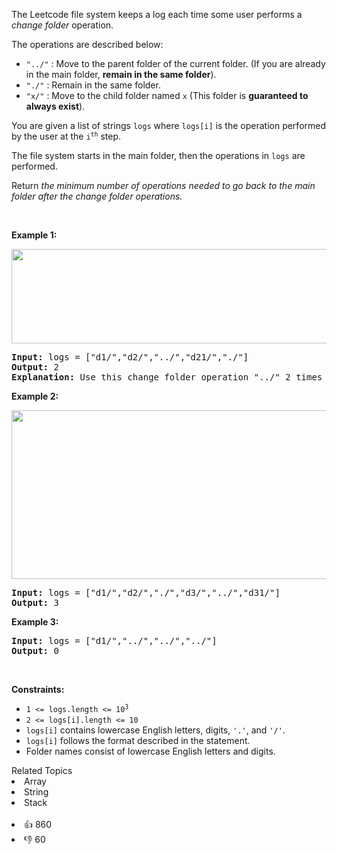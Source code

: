 <p>The Leetcode file system keeps a log each time some user performs a <em>change folder</em> operation.</p>

<p>The operations are described below:</p>

<ul> 
 <li><code>"../"</code> : Move to the parent folder of the current folder. (If you are already in the main folder, <strong>remain in the same folder</strong>).</li> 
 <li><code>"./"</code> : Remain in the same folder.</li> 
 <li><code>"x/"</code> : Move to the child folder named <code>x</code> (This folder is <strong>guaranteed to always exist</strong>).</li> 
</ul>

<p>You are given a list of strings <code>logs</code> where <code>logs[i]</code> is the operation performed by the user at the <code>i<sup>th</sup></code> step.</p>

<p>The file system starts in the main folder, then the operations in <code>logs</code> are performed.</p>

<p>Return <em>the minimum number of operations needed to go back to the main folder after the change folder operations.</em></p>

<p>&nbsp;</p> 
<p><strong class="example">Example 1:</strong></p>

<p><img alt="" src="https://assets.leetcode.com/uploads/2020/09/09/sample_11_1957.png" style="width: 775px; height: 151px;" /></p>

<pre>
<strong>Input:</strong> logs = ["d1/","d2/","../","d21/","./"]
<strong>Output:</strong> 2
<strong>Explanation: </strong>Use this change folder operation "../" 2 times and go back to the main folder.
</pre>

<p><strong class="example">Example 2:</strong></p>

<p><img alt="" src="https://assets.leetcode.com/uploads/2020/09/09/sample_22_1957.png" style="width: 600px; height: 270px;" /></p>

<pre>
<strong>Input:</strong> logs = ["d1/","d2/","./","d3/","../","d31/"]
<strong>Output:</strong> 3
</pre>

<p><strong class="example">Example 3:</strong></p>

<pre>
<strong>Input:</strong> logs = ["d1/","../","../","../"]
<strong>Output:</strong> 0
</pre>

<p>&nbsp;</p> 
<p><strong>Constraints:</strong></p>

<ul> 
 <li><code>1 &lt;= logs.length &lt;= 10<sup>3</sup></code></li> 
 <li><code>2 &lt;= logs[i].length &lt;= 10</code></li> 
 <li><code>logs[i]</code> contains lowercase English letters, digits, <code>'.'</code>, and <code>'/'</code>.</li> 
 <li><code>logs[i]</code> follows the format described in the statement.</li> 
 <li>Folder names consist of lowercase English letters and digits.</li> 
</ul>

<div><div>Related Topics</div><div><li>Array</li><li>String</li><li>Stack</li></div></div><br><div><li>👍 860</li><li>👎 60</li></div>